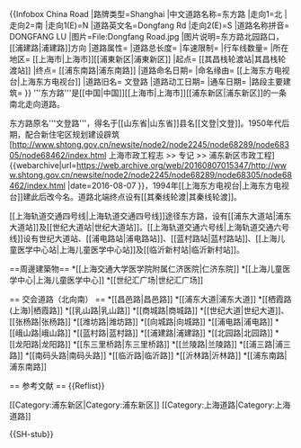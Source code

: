 {{Infobox China Road
|路牌类型=Shanghai
|中文道路名称=东方路
|走向1=北
|走向2=南
|走向1(E)=N
|道路英文名=Dongfang Rd
|走向2(E)=S
|道路名称拼音= DONGFANG LU
|图片=File:Dongfang Road.jpg
|图片说明=东方路北园路口，[[浦建路|浦建路]]方向
|道路属性= 
|道路总长度= 
|车速限制=
|行车线数量= 
|所在地区= [[上海市|上海市]][[浦東新区|浦東新区]]
|起点= [[其昌栈轮渡站|其昌栈轮渡站]]
|终点= [[浦东南路|浦东南路]]
|道路命名日期= 
|命名缘由= [[上海东方电视台|上海东方电视台]]
|道路旧名= 文登路
|道路动工日期= 
|通车日期= 
|路段主要建筑= 
}}
'''东方路'''是[[中国|中国]][[上海市|上海市]][[浦东新区|浦东新区]]的一条南北走向道路。

东方路原名'''文登路'''，得名于[[山东省|山东省]]县名[[文登|文登]]。1950年代后期，配合新住宅区规划建设辟筑<ref>[http://www.shtong.gov.cn/newsite/node2/node2245/node68289/node68305/node68462/index.html 上海市政工程志 >> 专记 >> 浦东新区市政工程] {{webarchive|url=https://web.archive.org/web/20160807015347/http://www.shtong.gov.cn/newsite/node2/node2245/node68289/node68305/node68462/index.html |date=2016-08-07 }}</ref>，1994年[[上海东方电视台|上海东方电视台]]建此后改今名。道路北端终点设有[[其秦线轮渡|其秦线轮渡]]。

[[上海轨道交通四号线|上海轨道交通四号线]]途径东方路，设有[[浦东大道站|浦东大道站]]及[[世纪大道站|世纪大道站]]。[[上海轨道交通六号线|上海轨道交通六号线]]设有世纪大道站、[[浦电路站|浦电路站]]、[[蓝村路站|蓝村路站]]、[[上海儿童医学中心站|上海儿童医学中心站]]及[[临沂新村站|临沂新村站]]。

==周邊建築物==
*[[上海交通大学医学院附属仁济医院|仁济东院]]
*[[上海儿童医学中心|上海儿童医学中心]]
*[[世纪汇广场|世纪汇广场]]

== 交会道路（北向南） ==
*[[昌邑路|昌邑路]]
*[[浦东大道|浦东大道]]
*[[栖霞路(上海)|栖霞路]]
*[[乳山路|乳山路]]
*[[商城路|商城路]]
*[[世纪大道|世纪大道]]、[[张杨路|张杨路]]
*[[潍坊路|潍坊路]]
*[[向城路|向城路]]
*[[浦电路|浦电路]]
*[[峨山路|峨山路]]
*[[蓝村路|蓝村路]]
*[[浦建路|浦建路]]
*[[北园路|北园路]]
*[[龙阳路|龙阳路]]
*[[东三里桥路|东三里桥路]]
*[[兰陵路|兰陵路]]
*[[浦三路|浦三路]]
*[[南码头路|南码头路]]
*[[临沂路|临沂路]]
*[[沂林路|沂林路]]
*[[浦东南路|浦东南路]]

== 参考文献 ==
{{Reflist}}

[[Category:浦东新区|Category:浦东新区]]
[[Category:上海道路|Category:上海道路]]

{{SH-stub}}